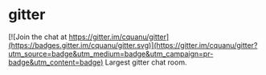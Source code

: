 # gitter

[![Join the chat at https://gitter.im/cquanu/gitter](https://badges.gitter.im/cquanu/gitter.svg)](https://gitter.im/cquanu/gitter?utm_source=badge&utm_medium=badge&utm_campaign=pr-badge&utm_content=badge)
Largest gitter chat room.
